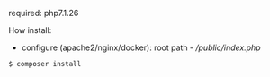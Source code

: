 

required: php7.1.26

How install:

- configure (apache2/nginx/docker): root path - _/public/index.php_
```sh
$ composer install
```
